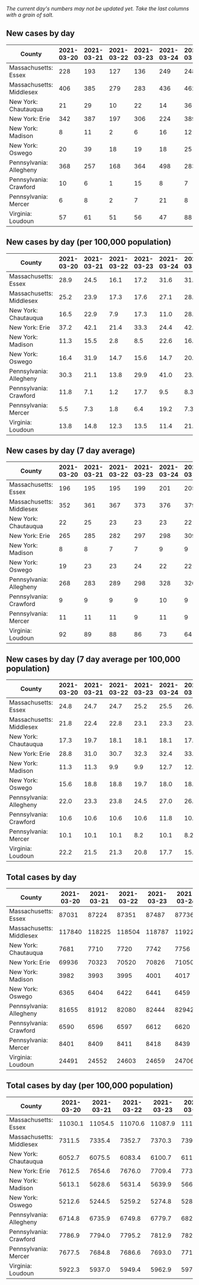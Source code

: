 _The current day's numbers may not be updated yet. Take the last columns with a grain of salt._
## New cases by day

| County | 2021-03-20 | 2021-03-21 | 2021-03-22 | 2021-03-23 | 2021-03-24 | 2021-03-25 | 2021-03-26 |
| --- | --- | --- | --- | --- | --- | --- | --- |
| Massachusetts: Essex | 228 | 193 | 127 | 136 | 249 | 248 | 263 |
| Massachusetts: Middlesex | 406 | 385 | 279 | 283 | 436 | 462 | 485 |
| New York: Chautauqua | 21 | 29 | 10 | 22 | 14 | 36 | 25 |
| New York: Erie | 342 | 387 | 197 | 306 | 224 | 389 | 410 |
| New York: Madison | 8 | 11 | 2 | 6 | 16 | 12 | 18 |
| New York: Oswego | 20 | 39 | 18 | 19 | 18 | 25 | 23 |
| Pennsylvania: Allegheny | 368 | 257 | 168 | 364 | 498 | 283 | 586 |
| Pennsylvania: Crawford | 10 | 6 | 1 | 15 | 8 | 7 | 16 |
| Pennsylvania: Mercer | 6 | 8 | 2 | 7 | 21 | 8 | 24 |
| Virginia: Loudoun | 57 | 61 | 51 | 56 | 47 | 88 | 130 |

## New cases by day (per 100,000 population)

| County | 2021-03-20 | 2021-03-21 | 2021-03-22 | 2021-03-23 | 2021-03-24 | 2021-03-25 | 2021-03-26 |
| --- | --- | --- | --- | --- | --- | --- | --- |
| Massachusetts: Essex | 28.9 | 24.5 | 16.1 | 17.2 | 31.6 | 31.4 | 33.3 |
| Massachusetts: Middlesex | 25.2 | 23.9 | 17.3 | 17.6 | 27.1 | 28.7 | 30.1 |
| New York: Chautauqua | 16.5 | 22.9 | 7.9 | 17.3 | 11.0 | 28.4 | 19.7 |
| New York: Erie | 37.2 | 42.1 | 21.4 | 33.3 | 24.4 | 42.3 | 44.6 |
| New York: Madison | 11.3 | 15.5 | 2.8 | 8.5 | 22.6 | 16.9 | 25.4 |
| New York: Oswego | 16.4 | 31.9 | 14.7 | 15.6 | 14.7 | 20.5 | 18.8 |
| Pennsylvania: Allegheny | 30.3 | 21.1 | 13.8 | 29.9 | 41.0 | 23.3 | 48.2 |
| Pennsylvania: Crawford | 11.8 | 7.1 | 1.2 | 17.7 | 9.5 | 8.3 | 18.9 |
| Pennsylvania: Mercer | 5.5 | 7.3 | 1.8 | 6.4 | 19.2 | 7.3 | 21.9 |
| Virginia: Loudoun | 13.8 | 14.8 | 12.3 | 13.5 | 11.4 | 21.3 | 31.4 |

## New cases by day (7 day average)

| County | 2021-03-20 | 2021-03-21 | 2021-03-22 | 2021-03-23 | 2021-03-24 | 2021-03-25 | 2021-03-26 |
| --- | --- | --- | --- | --- | --- | --- | --- |
| Massachusetts: Essex | 196 | 195 | 195 | 199 | 201 | 205 | 206 |
| Massachusetts: Middlesex | 352 | 361 | 367 | 373 | 376 | 379 | 391 |
| New York: Chautauqua | 22 | 25 | 23 | 23 | 23 | 22 | 22 |
| New York: Erie | 265 | 285 | 282 | 297 | 298 | 309 | 322 |
| New York: Madison | 8 | 8 | 7 | 7 | 9 | 9 | 10 |
| New York: Oswego | 19 | 23 | 23 | 24 | 22 | 22 | 23 |
| Pennsylvania: Allegheny | 268 | 283 | 289 | 298 | 328 | 326 | 361 |
| Pennsylvania: Crawford | 9 | 9 | 9 | 9 | 10 | 9 | 9 |
| Pennsylvania: Mercer | 11 | 11 | 11 | 9 | 11 | 9 | 11 |
| Virginia: Loudoun | 92 | 89 | 88 | 86 | 73 | 64 | 70 |

## New cases by day (7 day average per 100,000 population)

| County | 2021-03-20 | 2021-03-21 | 2021-03-22 | 2021-03-23 | 2021-03-24 | 2021-03-25 | 2021-03-26 |
| --- | --- | --- | --- | --- | --- | --- | --- |
| Massachusetts: Essex | 24.8 | 24.7 | 24.7 | 25.2 | 25.5 | 26.0 | 26.1 |
| Massachusetts: Middlesex | 21.8 | 22.4 | 22.8 | 23.1 | 23.3 | 23.5 | 24.3 |
| New York: Chautauqua | 17.3 | 19.7 | 18.1 | 18.1 | 18.1 | 17.3 | 17.3 |
| New York: Erie | 28.8 | 31.0 | 30.7 | 32.3 | 32.4 | 33.6 | 35.0 |
| New York: Madison | 11.3 | 11.3 | 9.9 | 9.9 | 12.7 | 12.7 | 14.1 |
| New York: Oswego | 15.6 | 18.8 | 18.8 | 19.7 | 18.0 | 18.0 | 18.8 |
| Pennsylvania: Allegheny | 22.0 | 23.3 | 23.8 | 24.5 | 27.0 | 26.8 | 29.7 |
| Pennsylvania: Crawford | 10.6 | 10.6 | 10.6 | 10.6 | 11.8 | 10.6 | 10.6 |
| Pennsylvania: Mercer | 10.1 | 10.1 | 10.1 | 8.2 | 10.1 | 8.2 | 10.1 |
| Virginia: Loudoun | 22.2 | 21.5 | 21.3 | 20.8 | 17.7 | 15.5 | 16.9 |

## Total cases by day

| County | 2021-03-20 | 2021-03-21 | 2021-03-22 | 2021-03-23 | 2021-03-24 | 2021-03-25 | 2021-03-26 |
| --- | --- | --- | --- | --- | --- | --- | --- |
| Massachusetts: Essex | 87031 | 87224 | 87351 | 87487 | 87736 | 87984 | 88247 |
| Massachusetts: Middlesex | 117840 | 118225 | 118504 | 118787 | 119223 | 119685 | 120170 |
| New York: Chautauqua | 7681 | 7710 | 7720 | 7742 | 7756 | 7792 | 7817 |
| New York: Erie | 69936 | 70323 | 70520 | 70826 | 71050 | 71439 | 71849 |
| New York: Madison | 3982 | 3993 | 3995 | 4001 | 4017 | 4029 | 4047 |
| New York: Oswego | 6365 | 6404 | 6422 | 6441 | 6459 | 6484 | 6507 |
| Pennsylvania: Allegheny | 81655 | 81912 | 82080 | 82444 | 82942 | 83225 | 83811 |
| Pennsylvania: Crawford | 6590 | 6596 | 6597 | 6612 | 6620 | 6627 | 6643 |
| Pennsylvania: Mercer | 8401 | 8409 | 8411 | 8418 | 8439 | 8447 | 8471 |
| Virginia: Loudoun | 24491 | 24552 | 24603 | 24659 | 24706 | 24794 | 24924 |

## Total cases by day (per 100,000 population)

| County | 2021-03-20 | 2021-03-21 | 2021-03-22 | 2021-03-23 | 2021-03-24 | 2021-03-25 | 2021-03-26 |
| --- | --- | --- | --- | --- | --- | --- | --- |
| Massachusetts: Essex | 11030.1 | 11054.5 | 11070.6 | 11087.9 | 11119.4 | 11150.9 | 11184.2 |
| Massachusetts: Middlesex | 7311.5 | 7335.4 | 7352.7 | 7370.3 | 7397.3 | 7426.0 | 7456.1 |
| New York: Chautauqua | 6052.7 | 6075.5 | 6083.4 | 6100.7 | 6111.8 | 6140.1 | 6159.8 |
| New York: Erie | 7612.5 | 7654.6 | 7676.0 | 7709.4 | 7733.7 | 7776.1 | 7820.7 |
| New York: Madison | 5613.1 | 5628.6 | 5631.4 | 5639.9 | 5662.5 | 5679.4 | 5704.7 |
| New York: Oswego | 5212.6 | 5244.5 | 5259.2 | 5274.8 | 5289.5 | 5310.0 | 5328.8 |
| Pennsylvania: Allegheny | 6714.8 | 6735.9 | 6749.8 | 6779.7 | 6820.6 | 6843.9 | 6892.1 |
| Pennsylvania: Crawford | 7786.9 | 7794.0 | 7795.2 | 7812.9 | 7822.4 | 7830.6 | 7849.6 |
| Pennsylvania: Mercer | 7677.5 | 7684.8 | 7686.6 | 7693.0 | 7712.2 | 7719.5 | 7741.4 |
| Virginia: Loudoun | 5922.3 | 5937.0 | 5949.4 | 5962.9 | 5974.3 | 5995.6 | 6027.0 |
